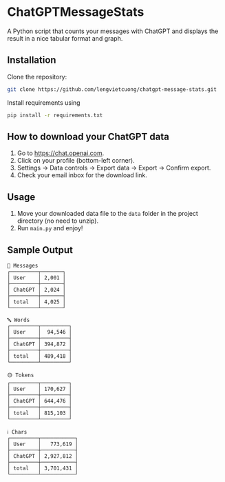 # ChatGPTMessageStats
A Python script that counts your messages with ChatGPT and displays the result in a nice tabular format and graph.

## Installation
Clone the repository:
```bash
git clone https://github.com/lengvietcuong/chatgpt-message-stats.git
```
Install requirements using
```bash
pip install -r requirements.txt
```

## How to download your ChatGPT data
1. Go to https://chat.openai.com.
2. Click on your profile (bottom-left corner).
3. Settings -> Data controls -> Export data -> Export -> Confirm export.
4. Check your email inbox for the download link.

## Usage
1. Move your downloaded data file to the `data` folder in the project directory (no need to unzip).
2. Run `main.py` and enjoy!

## Sample Output
```
💬 Messages
┌─────────┬───────┐
│ User    │ 2,001 │
├─────────┼───────┤
│ ChatGPT │ 2,024 │
├─────────┼───────┤
│ total   │ 4,025 │
└─────────┴───────┘

🔤 Words
┌─────────┬─────────┐
│ User    │  94,546 │
├─────────┼─────────┤
│ ChatGPT │ 394,872 │
├─────────┼─────────┤
│ total   │ 489,418 │
└─────────┴─────────┘

🟡 Tokens
┌─────────┬─────────┐
│ User    │ 170,627 │
├─────────┼─────────┤
│ ChatGPT │ 644,476 │
├─────────┼─────────┤
│ total   │ 815,103 │
└─────────┴─────────┘

ℹ️ Chars
┌─────────┬───────────┐
│ User    │   773,619 │
├─────────┼───────────┤
│ ChatGPT │ 2,927,812 │
├─────────┼───────────┤
│ total   │ 3,701,431 │
└─────────┴───────────┘
```